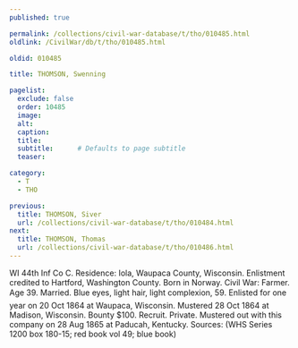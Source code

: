```yaml
---
published: true

permalink: /collections/civil-war-database/t/tho/010485.html
oldlink: /CivilWar/db/t/tho/010485.html

oldid: 010485

title: THOMSON, Swenning

pagelist:
  exclude: false
  order: 10485
  image: 
  alt:
  caption:
  title:
  subtitle:      # Defaults to page subtitle
  teaser:

category: 
  - T 
  - THO

previous:
  title: THOMSON, Siver
  url: /collections/civil-war-database/t/tho/010484.html  
next:
  title: THOMSON, Thomas
  url: /collections/civil-war-database/t/tho/010486.html   
---
```

WI 44th Inf Co C. Residence: Iola, Waupaca County, Wisconsin. Enlistment credited to Hartford, Washington County. Born in Norway. Civil War: Farmer. Age 39. Married. Blue eyes, light hair, light complexion, 5&#146;9&#148;. Enlisted for one year on 20 Oct 1864 at Waupaca, Wisconsin. Mustered 28 Oct 1864 at Madison, Wisconsin. Bounty $100. Recruit. Private. Mustered out with this company on 28 Aug 1865 at Paducah, Kentucky. Sources: (WHS Series 1200 box 180-15; red book vol 49; blue book)